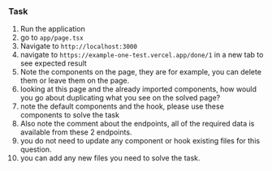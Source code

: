 ### Task

1. Run the application
1. go to `app/page.tsx`
1. Navigate to `http://localhost:3000`
1. navigate to `https://example-one-test.vercel.app/done/1` in a new tab to see expected result
1. Note the components on the page, they are for example, you can delete them or leave them on the page.
1. looking at this page and the already imported components, how would you go about duplicating what you see on the solved page?
1. note the default components and the hook, please use these components to solve the task
1. Also note the comment about the endpoints, all of the required data is available from these 2 endpoints.
1. you do not need to update any component or hook existing files for this question.
1. you can add any new files you need to solve the task.

